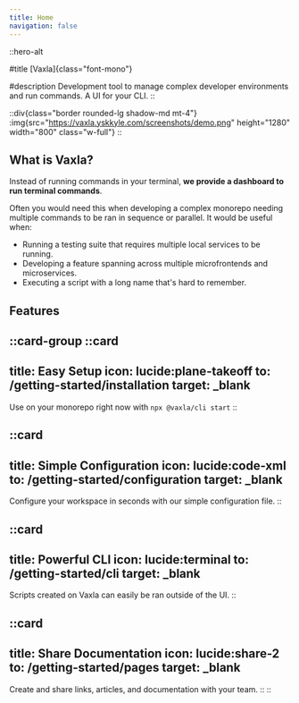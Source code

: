 ```yaml
---
title: Home
navigation: false
---
```


::hero-alt

#title
[Vaxla]{class="font-mono"}

#description
Development tool to manage complex developer environments and run commands. A UI for your CLI.
::

::div{class="border rounded-lg shadow-md mt-4"}
:img{src="https://vaxla.yskkyle.com/screenshots/demo.png" height="1280" width="800" class="w-full"}
::

## What is Vaxla?

Instead of running commands in your terminal, **we provide a dashboard to run terminal commands**.

Often you would need this when developing a complex monorepo needing multiple commands to be ran in sequence or parallel. It would be useful when:
- Running a testing suite that requires multiple local services to be running.
- Developing a feature spanning across multiple microfrontends and microservices.
- Executing a script with a long name that's hard to remember.

## Features

::card-group
  ::card
  ---
  title: Easy Setup
  icon: lucide:plane-takeoff
  to: /getting-started/installation
  target: _blank
  ---
  Use on your monorepo right now with `npx @vaxla/cli start`
  ::

  ::card
  ---
  title: Simple Configuration
  icon: lucide:code-xml
  to: /getting-started/configuration
  target: _blank
  ---
  Configure your workspace in seconds with our simple configuration file.
  ::

  ::card
  ---
  title: Powerful CLI
  icon: lucide:terminal
  to: /getting-started/cli
  target: _blank
  ---
  Scripts created on Vaxla can easily be ran outside of the UI.
  ::

  ::card
  ---
  title: Share Documentation
  icon: lucide:share-2
  to: /getting-started/pages
  target: _blank
  ---
  Create and share links, articles, and documentation with your team.
  ::
::